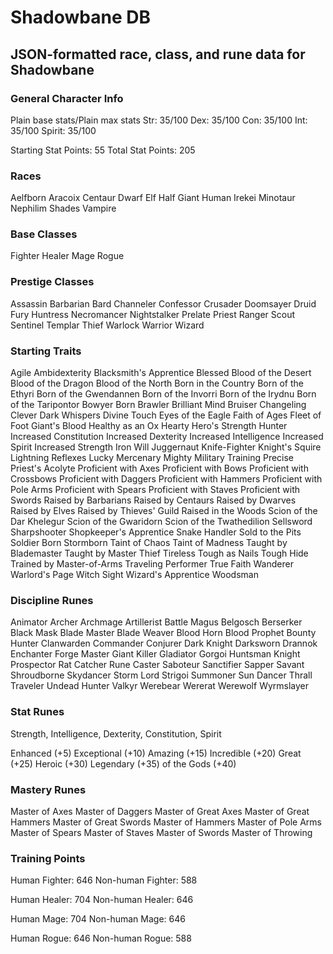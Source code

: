 # Shadowbane DB
## JSON-formatted race, class, and rune data for Shadowbane

### General Character Info
Plain base stats/Plain max stats
Str: 35/100
Dex: 35/100
Con: 35/100
Int: 35/100
Spirit: 35/100

Starting Stat Points: 55
Total Stat Points: 205

### Races
Aelfborn
Aracoix
Centaur
Dwarf
Elf
Half Giant
Human
Irekei
Minotaur
Nephilim
Shades
Vampire

### Base Classes
Fighter
Healer
Mage
Rogue

### Prestige Classes
Assassin
Barbarian
Bard
Channeler
Confessor
Crusader
Doomsayer
Druid
Fury
Huntress
Necromancer
Nightstalker
Prelate
Priest
Ranger
Scout
Sentinel
Templar
Thief
Warlock
Warrior
Wizard

### Starting Traits
Agile
Ambidexterity
Blacksmith's Apprentice
Blessed
Blood of the Desert
Blood of the Dragon
Blood of the North
Born in the Country 
Born of the Ethyri
Born of the Gwendannen
Born of the Invorri
Born of the Irydnu
Born of the Taripontor
Bowyer Born
Brawler
Brilliant Mind
Bruiser
Changeling
Clever
Dark Whispers
Divine Touch
Eyes of the Eagle
Faith of Ages
Fleet of Foot
Giant's Blood
Healthy as an Ox
Hearty
Hero's Strength
Hunter
Increased Constitution
Increased Dexterity
Increased Intelligence
Increased Spirit
Increased Strength
Iron Will
Juggernaut
Knife-Fighter
Knight's Squire
Lightning Reflexes
Lucky
Mercenary
Mighty
Military Training
Precise
Priest's Acolyte
Proficient with Axes
Proficient with Bows
Proficient with Crossbows
Proficient with Daggers
Proficient with Hammers
Proficient with Pole Arms
Proficient with Spears
Proficient with Staves
Proficient with Swords
Raised by Barbarians
Raised by Centaurs
Raised by Dwarves
Raised by Elves
Raised by Thieves' Guild
Raised in the Woods 
Scion of the Dar Khelegur
Scion of the Gwaridorn
Scion of the Twathedilion
Sellsword
Sharpshooter
Shopkeeper's Apprentice
Snake Handler
Sold to the Pits
Soldier Born
Stormborn
Taint of Chaos
Taint of Madness 
Taught by Blademaster
Taught by Master 
Thief Tireless
Tough as Nails
Tough Hide
Trained by Master-of-Arms
Traveling Performer
True Faith
Wanderer
Warlord's Page
Witch Sight
Wizard's Apprentice
Woodsman

### Discipline Runes
Animator
Archer
Archmage
Artillerist
Battle Magus
Belgosch
Berserker
Black Mask
Blade Master
Blade Weaver
Blood Horn
Blood Prophet
Bounty Hunter
Clanwarden
Commander
Conjurer
Dark Knight
Darksworn
Drannok
Enchanter
Forge Master
Giant Killer
Gladiator
Gorgoi
Huntsman
Knight
Prospector
Rat Catcher
Rune Caster
Saboteur
Sanctifier
Sapper
Savant
Shroudborne
Skydancer
Storm Lord
Strigoi
Summoner
Sun Dancer
Thrall
Traveler
Undead Hunter
Valkyr
Werebear
Wererat
Werewolf
Wyrmslayer

### Stat Runes
Strength, Intelligence, Dexterity, Constitution, Spirit

Enhanced (+5)
Exceptional (+10)
Amazing (+15)
Incredible (+20)
Great (+25)
Heroic (+30)
Legendary (+35)
of the Gods (+40)

### Mastery Runes
Master of Axes
Master of Daggers
Master of Great Axes
Master of Great Hammers
Master of Great Swords
Master of Hammers
Master of Pole Arms
Master of Spears
Master of Staves
Master of Swords
Master of Throwing

### Training Points
Human Fighter: 646
Non-human Fighter: 588

Human Healer: 704
Non-human Healer: 646

Human Mage: 704
Non-human Mage: 646

Human Rogue: 646
Non-human Rogue: 588